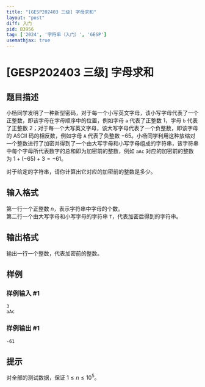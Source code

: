 ```yaml
---
title: "[GESP202403 三级] 字母求和"
layout: "post"
diff: 入门
pid: B3956
tag: ['2024', '字符串（入门）', 'GESP']
usemathjax: true
---
```


# [GESP202403 三级] 字母求和
## 题目描述

小杨同学发明了一种新型密码，对于每一个小写英文字母，该小写字母代表了一个正整数，即该字母在字母顺序中的位置，例如字母 `a` 代表了正整数 $1$，字母 `b` 代表了正整数 $2$；对于每一个大写英文字母，该大写字母代表了一个负整数，即该字母的 ASCII 码的相反数，例如字母 `A` 代表了负整数 $-65$。小杨同学利用这种放缩对一个整数进行了加密并得到了一个由大写字母和小写字母组成的字符串，该字符串中每个字母所代表数字的总和即为加密前的整数，例如 `aAc` 对应的加密前的整数为 $1+(-65)+3=-61$。

对于给定的字符串，请你计算出它对应的加密前的整数是多少。
## 输入格式

第一行一个正整数 $n$，表示字符串中字母的个数。  
第二行一个由大写字母和小写字母的字符串 `T`，代表加密后得到的字符串。
## 输出格式

输出一行一个整数，代表加密前的整数。
## 样例

### 样例输入 #1
```
3
aAc
```
### 样例输出 #1
```
-61
```
## 提示

对全部的测试数据，保证 $1 \leq n \leq 10^5$。
